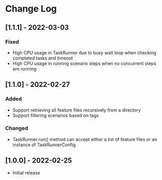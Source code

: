 # Change Log

## [1.1.1] - 2022-03-03

### Fixed

- High CPU usage in TaskRunner due to busy wait loop when checking completed tasks and timeout
- High CPU usage in running scenario steps when no concurrent steps are running

## [1.1.0] - 2022-02-27

### Added

- Support retrieving all feature files recursively from a directory
- Support filtering scenarios based on tags

### Changed

- TaskRunner.run() method can accept either a list of feature files or an instance of TaskRunnerConfig

## [1.0.0] - 2022-02-25

- Initial release
